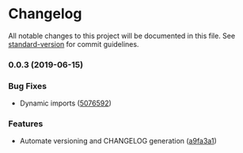 # Changelog

All notable changes to this project will be documented in this file. See [standard-version](https://github.com/conventional-changelog/standard-version) for commit guidelines.

### 0.0.3 (2019-06-15)


### Bug Fixes

* Dynamic imports ([5076592](https://github.com/apostololeg/sandbox-react/commit/5076592))


### Features

* Automate versioning and CHANGELOG generation ([a9fa3a1](https://github.com/apostololeg/sandbox-react/commit/a9fa3a1))
